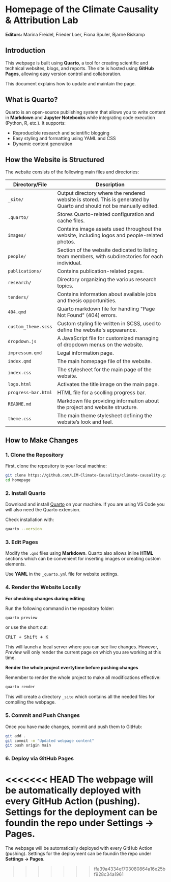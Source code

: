 # Homepage of the Climate Causality & Attribution Lab 

**Editors:** Marina Freidel, Frieder Loer, Fiona Spuler, Bjarne Biskamp

## Introduction  
This webpage is built using **Quarto**, a tool for creating scientific and technical websites, blogs, and reports. The site is hosted using **GitHub Pages**, allowing easy version control and collaboration.  

This document explains how to update and maintain the page.  

## What is Quarto?  
Quarto is an open-source publishing system that allows you to write content in **Markdown** and **Jupyter Notebooks** while integrating code execution (Python, R, etc.). It supports:  
- Reproducible research and scientific blogging  
- Easy styling and formatting using YAML and CSS  
- Dynamic content generation  

## How the Website is Structured  
The website consists of the following main files and directories:  

| Directory/File         | Description |
|------------------------|------------|
| `_site/`              | Output directory where the rendered website is stored. This is generated by Quarto and should not be manually edited. |
| `.quarto/`            | Stores Quarto-related configuration and cache files. |
| `images/`            | Contains image assets used throughout the website, including logos and people-related photos. |
| `people/`            | Section of the website dedicated to listing team members, with subdirectories for each individual. |
| `publications/`      | Contains publication-related pages. |
| `research/`          | Directory organizing the various research topics. |
| `tenders/`           | Contains information about available jobs and thesis opportunities. |
| `404.qmd`            | Quarto markdown file for handling "Page Not Found" (404) errors. |
| `custom_theme.scss`  | Custom styling file written in SCSS, used to define the website's appearance. |
| `dropdown.js`        | A JavaScript file for customized managing of dropdown menus on the website. |
| `impressum.qmd`      | Legal information page. |
| `index.qmd`          | The main homepage file of the website. |
| `index.css`          | The stylesheet for the main page of the website. |
| `logo.html`          | Activates the title image on the main page. |
| `progress-bar.html`  | HTML file for a scolling progress bar. |
| `README.md`          | Markdown file providing information about the project and website structure. |
| `theme.css`          | The main theme stylesheet defining the website’s look and feel. |



## How to Make Changes  
### 1. **Clone the Repository**  
First, clone the repository to your local machine:  
```bash
git clone https://github.com/LIM-Climate-Causality/climate-causality.github.io.git
cd homepage
```

### 2. **Install Quarto**

Download and install [Quarto](https://quarto.org/) on your machine.
If you are using VS Code you will also need the Quarto extension.

Check installation with:

```bash
quarto --version
``` 

### 3. **Edit Pages**

Modify the `.qmd` files using **Markdown**. Quarto also allows inline **HTML** sections which can be convenient for inserting images or creating custom elements.

Use **YAML** in the `_quarto.yml` file for website settings.

### 4. **Render the Website Locally**

**For checking changes during editing**

Run the following command in the repository folder:


```bash
quarto preview
```

or use the short cut:

<kbd>CRLT + Shift + K</kbd>

This will launch a local server where you can see live changes. However, *Preview* will only render the current page on which you are working at this time.

**Render the whole project evertytime before pushing changes**

Remember to render the whole project to make all modifications effective:

```bash
quarto render
```

This will create a directory `_site` which contains all the needed files for compiling the webpage.

### 5. **Commit and Push Changes**

Once you have made changes, commit and push them to GitHub:

```bash
git add .
git commit -m "Updated webpage content"
git push origin main
```

### 6. **Deploy via GitHub Pages**

<<<<<<< HEAD
The webpage will be automatically deployed with every GitHub Action (pushing). Settings for the deployment can be foundin the repo under **Settings -> Pages**.
=======
The webpage will be automatically deployed with every GitHub Action (pushing). Settings for the deployment can be foundin the repo under **Settings -> Pages**.
>>>>>>> ffa39a4334ef703080864a16e25bf928c34a1961
